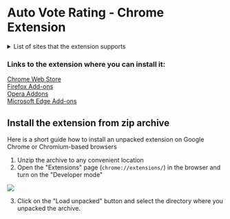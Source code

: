 # Auto Vote Rating - Chrome Extension
<details>
<summary>List of sites that the extension supports</summary>
<a href="http://topcraft.ru/">TopCraft.ru</a>  
<a href="https://mctop.su/">McTOP.su</a>  
<a href="http://mcrate.su/">MCRate.su</a>  
<a href="http://minecraftrating.ru/">MinecraftRating.ru</a>  
<a href="http://monitoringminecraft.ru/">MonitoringMinecraft.ru</a>  
<a href="https://ionmc.top/">IonMc.top</a>  
<a href="https://minecraftservers.org/">MinecraftServers.org</a>  
<a href="https://serveur-prive.net/minecraft">Serveur-Prive.net</a>  
<a href="https://www.planetminecraft.com/">PlanetMinecraft.com</a>  
<a href="https://topg.org/Minecraft">TopG.org</a>  
<a href="https://minecraft-mp.com/">Minecraft-Mp.com</a>  
<a href="http://minecraft-server-list.com/">Minecraft-Server-List.com</a>  
<a href="https://www.serverpact.com/">ServerPact.com</a>  
<a href="https://www.minecraftiplist.com/">MinecraftIpList.com</a>  
<a href="https://topminecraftservers.org/">TopMinecraftServers.org</a>  
<a href="http://minecraftservers.biz/">MinecraftServers.biz</a>  
<a href="https://hotmc.ru/">HotMC.ru</a>  
<a href="https://minecraft-server.net/">Minecraft-Server.net</a>  
<a href="https://top-games.net/">Top-Games.net или Top-Serveurs.net</a>  
<a href="https://tmonitoring.com/">TMonitoring.com</a>  
<a href="https://top.gg/">Top.GG</a>  
<a href="https://discordbotlist.com/">DiscordBotList.com</a>  
<a href="https://discords.com/">Discords.com</a>  
<a href="https://mmotop.ru/">MMoTop.RU</a>  
<a href="https://mc-servers.com/">MC-Servers.com</a>  
<a href="https://minecraftlist.org/">MinecraftList.org</a>  
<a href="https://www.minecraft-index.com/">Minecraft-Index.com</a>  
<a href="https://serverlist101.com/">ServerList101.com</a>  
<a href="https://mcserver-list.eu/">MCServer-List.eu</a>  
<a href="https://craftlist.org/">CraftList.org</a>  
<a href="https://czech-craft.eu/">Czech-Craft.eu</a>  
<a href="https://minecraft.buzz/">Minecraft.buzz</a>  
<a href="https://minecraftservery.eu/">MinecraftServery.eu</a>  
<a href="https://www.rpg-paradize.com/">RPG-Paradize.com</a>  
<a href="https://www.minecraft-serverlist.net/">Minecraft-ServerList.net</a>  
<a href="https://minecraft-server.eu/">Minecraft-Server.eu</a>  
<a href="https://www.minecraftkrant.nl/">MinecraftKrant.nl</a>  
<a href="https://www.trackyserver.com/">TrackyServer.com</a>  
<a href="https://mc-lists.org/">MC-Lists.org</a>  
<a href="https://topmcservers.com/">TopMCServers.com</a>  
<a href="https://bestservers.com/">BestServers.com</a>  
<a href="https://craft-list.net/">Craft-List.net</a>  
<a href="https://www.minecraft-servers-list.org/">Minecraft-Servers-List.org</a>  
<a href="https://www.serverliste.net/">ServerListe.net</a>  
<a href="https://gtop100.com/">GTop100.com</a>  
<a href="https://wargm.ru/s">WARGM.ru</a>  
<a href="https://minestatus.net/">MineStatus.net</a>  
<a href="https://misterlauncher.org/">MisterLauncher.org</a>  
<a href="https://minecraft-servers.de/">Minecraft-Servers.de</a>  
<a href="https://discord.boats/">Discord.Boats</a>  
<a href="https://serverlist.games/">ServerList.Games</a>  
<a href="https://best-minecraft-servers.co/">Best-Minecraft-Servers.co</a>  
<a href="https://minecraftservers100.com/">MinecraftServers100.com</a>  
<a href="https://mc-serverlist.cz/">MC-ServerList.cz</a>  
<a href="https://mineservers.com/">MineServers.com</a>  
<a href="https://atlauncher.com/">ATLauncher.com</a>  
<a href="https://servers-minecraft.net/">Servers-Minecraft.net</a>  
<a href="https://www.minecraft-list.cz/">Minecraft-List.cz</a>  
<a href="https://www.liste-serveurs-minecraft.org/">Liste-Serveurs-Minecraft.org</a>  
<a href="https://mcservidores.com/">MCServidores.com</a>  
</details>

### Links to the extension where you can install it:
[Chrome Web Store](https://chrome.google.com/webstore/detail/auto-vote-minecraft-ratin/mdfmiljoheedihbcfiifopgmlcincadd)   
[Firefox Add-ons](https://addons.mozilla.org/ru/firefox/addon/auto-vote-rating/)   
[Opera Addons](https://addons.opera.com/ru/extensions/details/auto-vote-minecraft-rating/)   
[Microsoft Edge Add-ons](https://microsoftedge.microsoft.com/addons/detail/auto-vote-rating/ecoifpgiojfhmihcfomafdcmkphafpba)
## Install the extension from zip archive
Here is a short guide how to install an unpacked extension on Google Chrome or Chromium-based browsers
1. Unzip the archive to any convenient location
2. Open the "Extensions" page (`chrome://extensions/`) in the browser and turn on the "Developer mode"

![](https://i.imgur.com/iQ4DXVu.png)

3. Click on the "Load unpacked" button and select the directory where you unpacked the archive.